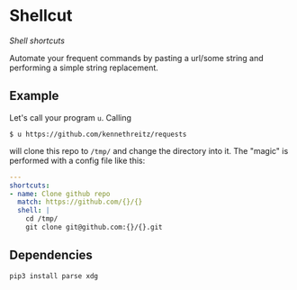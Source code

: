 # Shellcut

_Shell shortcuts_

Automate your frequent commands by pasting a url/some string and performing a simple string replacement.

## Example

Let's call your program `u`. Calling
```
$ u https://github.com/kennethreitz/requests
```

will clone this repo to `/tmp/` and change the directory into it. The "magic" is performed with a config file like this:

```yaml
---
shortcuts:
- name: Clone github repo
  match: https://github.com/{}/{}
  shell: |
    cd /tmp/
    git clone git@github.com:{}/{}.git

```

## Dependencies

```
pip3 install parse xdg
```
